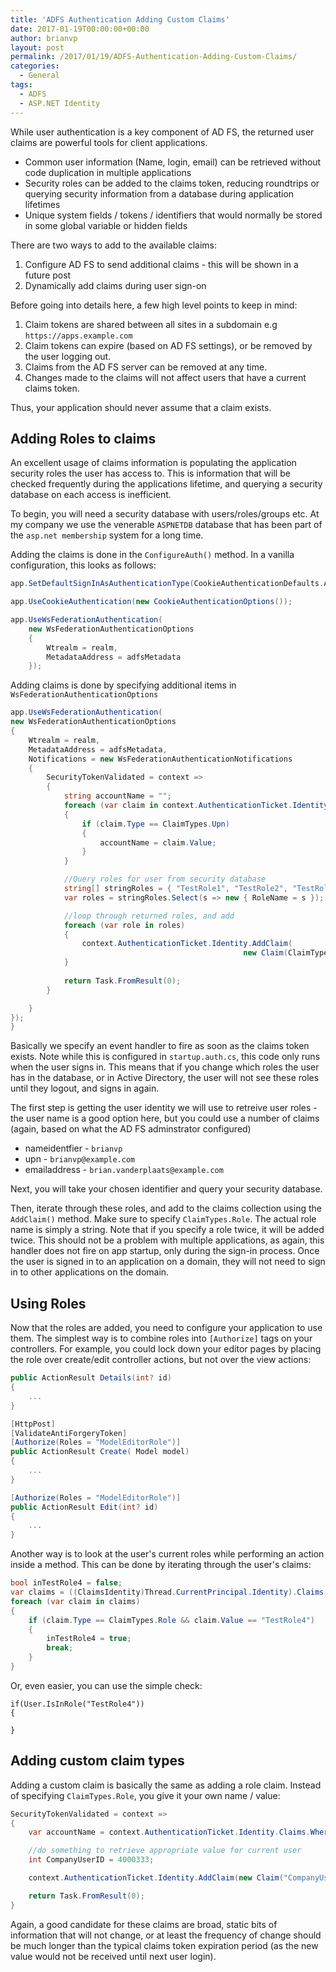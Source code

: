 ```yaml
---
title: 'ADFS Authentication Adding Custom Claims'
date: 2017-01-19T00:00:00+00:00
author: brianvp
layout: post
permalink: /2017/01/19/ADFS-Authentication-Adding-Custom-Claims/
categories:
  - General
tags:
  - ADFS
  - ASP.NET Identity
---
```


While user authentication is a key component of AD FS, the returned user claims are powerful tools for client applications.  

- Common user information (Name, login, email) can be retrieved without code duplication in multiple applications
- Security roles can be added to the claims token, reducing roundtrips or querying security information from a database during application lifetimes
- Unique system fields / tokens / identifiers that would normally be stored in some global variable or hidden fields

There are two ways to add to the available claims:

1. Configure AD FS to send additional claims - this will be shown in a future post
2. Dynamically add claims during user sign-on

Before going into details here, a few high level points to keep in mind: 

1. Claim tokens are shared between all sites in a subdomain e.g `https://apps.example.com`
2. Claim tokens can expire (based on AD FS settings), or be removed by the user logging out.
3. Claims from the AD FS server can be removed at any time.  
4. Changes made to the claims will not affect users that have a current claims token. 

Thus, your application should never assume that a claim exists.

## Adding Roles to claims

An excellent usage of claims information is populating the application security roles the user has access to.  This is information that will be checked frequently during the applications lifetime, and querying a security database on each access is inefficient. 

To begin, you will need a security database with users/roles/groups etc.  At my company we use the venerable `ASPNETDB` database that has been part of the `asp.net membership` system for a long time. 

Adding the claims is done in the `ConfigureAuth()` method. In a vanilla configuration, this looks as follows:

```csharp
app.SetDefaultSignInAsAuthenticationType(CookieAuthenticationDefaults.AuthenticationType);

app.UseCookieAuthentication(new CookieAuthenticationOptions());

app.UseWsFederationAuthentication(
    new WsFederationAuthenticationOptions
    {
        Wtrealm = realm,
        MetadataAddress = adfsMetadata
    });
```

Adding claims is done by specifying additional items in `WsFederationAuthenticationOptions`

```csharp
app.UseWsFederationAuthentication(
new WsFederationAuthenticationOptions
{
    Wtrealm = realm,
    MetadataAddress = adfsMetadata,
    Notifications = new WsFederationAuthenticationNotifications
    {
        SecurityTokenValidated = context =>
        {
            string accountName = "";
            foreach (var claim in context.AuthenticationTicket.Identity.Claims)
            {
                if (claim.Type == ClaimTypes.Upn)
                {
                    accountName = claim.Value;
                }
            }

            //Query roles for user from security database
            string[] stringRoles = { "TestRole1", "TestRole2", "TestRole3", "TestRole4" };
            var roles = stringRoles.Select(s => new { RoleName = s });

            //loop through returned roles, and add
            foreach (var role in roles)
            {
                context.AuthenticationTicket.Identity.AddClaim(
                                                    new Claim(ClaimTypes.Role, role.RoleName));
            }
            
            return Task.FromResult(0);
        }

    }
});
}

```

Basically we specify an event handler to fire as soon as the claims token exists.  Note while this is configured in `startup.auth.cs`, this code only runs when the user signs in. This means that if you change which roles the user has in the database, or in Active Directory, the user will not see these roles until they logout, and signs in again.

The first step is getting the user identity we will use to retreive user roles - the user name is a good option here, but you could use a number of claims (again, based on what the AD FS adminstrator configured)

 - nameidentfier - `brianvp`
 - upn - `brianvp@example.com`
 - emailaddress - `brian.vanderplaats@example.com`

 Next, you will take your chosen identifier and query your security database.

 Then, iterate through these roles, and add to the claims collection using the `AddClaim()` method.  Make sure to specify `ClaimTypes.Role`. The actual role name is simply a string. Note that if you specify a role twice, it will be added twice.  This should not be a problem with multiple applications, as again, this handler does not fire on app startup, only during the sign-in process.  Once the user is signed in to an application on a domain, they will not need to sign in to other applications on the domain.

## Using Roles

Now that the roles are added, you need to configure your application to use them.  The simplest way is to combine roles into `[Authorize]` tags on your controllers.  For example, you could lock down your editor pages by placing the role over create/edit controller actions, but not over the view actions:

```csharp
public ActionResult Details(int? id)
{
    ...
}

[HttpPost]
[ValidateAntiForgeryToken]
[Authorize(Roles = "ModelEditorRole")]
public ActionResult Create( Model model)
{
    ...
}

[Authorize(Roles = "ModelEditorRole")]
public ActionResult Edit(int? id)
{
    ...
}
```

Another way is to look at the user's current roles while performing an action inside a method. This can be done by iterating through the user's claims:

```csharp
bool inTestRole4 = false;
var claims = ((ClaimsIdentity)Thread.CurrentPrincipal.Identity).Claims;
foreach (var claim in claims)
{
    if (claim.Type == ClaimTypes.Role && claim.Value == "TestRole4")
    {
        inTestRole4 = true;
        break;
    }
}
```

Or, even easier, you can use the simple check:

```
if(User.IsInRole("TestRole4"))
{

}

```

## Adding custom claim types

Adding a custom claim is basically the same as adding a role claim.  Instead of specifying `ClaimTypes.Role`, you give it your own name / value:

```csharp
SecurityTokenValidated = context =>
{
    var accountName = context.AuthenticationTicket.Identity.Claims.Where(x => x.Type == ClaimTypes.Upn).FirstOrDefault().Value;

    //do something to retrieve appropriate value for current user
    int CompanyUserID = 4000333;

    context.AuthenticationTicket.Identity.AddClaim(new Claim("CompanyUserID", CompanyUserID.ToString()));

    return Task.FromResult(0);
}
```

Again, a good candidate for these claims are broad, static bits of information that will not change, or at least the frequency of change should be much longer than the typical claims token expiration period (as the new value would not be received until next user login).
